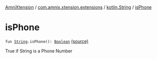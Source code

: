 [AmniXtension](../../index.md) / [com.amnix.xtension.extensions](../index.md) / [kotlin.String](index.md) / [isPhone](./is-phone.md)

# isPhone

`fun `[`String`](https://kotlinlang.org/api/latest/jvm/stdlib/kotlin/-string/index.html)`.isPhone(): `[`Boolean`](https://kotlinlang.org/api/latest/jvm/stdlib/kotlin/-boolean/index.html) [(source)](https://github.com/AmniX/AmniXTension/tree/master/AmniXtension/src/main/java/com/amnix/xtension/extensions/StringsExtension.kt#L21)

True if String is a Phone Number

